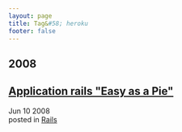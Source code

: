 ```yaml
---
layout: page
title: Tag&#58; heroku
footer: false
---
```


<div id="blog-archives" class="category">
<h2>2008</h2>

<article>
<h1><a href="/2008/06/10/application-rails-easy-as-a-pie/index.html">Application rails "Easy as a Pie"</a></h1>
<time datetime="2008-06-10T00:00:00-06:00" pubdate><span class='month'>Jun</span> <span class='day'>10</span> <span class='year'>2008</span></time>
<footer>
<span class="categories">posted in 
<a href='/categories/rails/'>Rails</a></span>
</footer>
</article>
</div>
